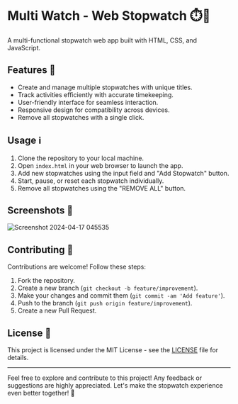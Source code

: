# Multi Watch - Web Stopwatch ⏱️🚀

A multi-functional stopwatch web app built with HTML, CSS, and JavaScript.

## Features 🌟

- Create and manage multiple stopwatches with unique titles.
- Track activities efficiently with accurate timekeeping.
- User-friendly interface for seamless interaction.
- Responsive design for compatibility across devices.
- Remove all stopwatches with a single click.

## Usage ℹ️

1. Clone the repository to your local machine.
2. Open `index.html` in your web browser to launch the app.
3. Add new stopwatches using the input field and "Add Stopwatch" button.
4. Start, pause, or reset each stopwatch individually.
5. Remove all stopwatches using the "REMOVE ALL" button.

## Screenshots 📸

![Screenshot 2024-04-17 045535](https://github.com/omawchar007/Stopwatch-Web-Application/assets/153804283/b66e6131-3c16-40ee-ac7b-53daa24f8060)


## Contributing 🤝

Contributions are welcome! Follow these steps:
1. Fork the repository.
2. Create a new branch (`git checkout -b feature/improvement`).
3. Make your changes and commit them (`git commit -am 'Add feature'`).
4. Push to the branch (`git push origin feature/improvement`).
5. Create a new Pull Request.

## License 📄

This project is licensed under the MIT License - see the [LICENSE](LICENSE) file for details.

---

Feel free to explore and contribute to this project! Any feedback or suggestions are highly appreciated. Let's make the stopwatch experience even better together! 🌟
